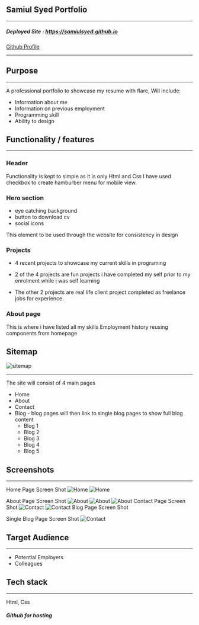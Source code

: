 ## Samiul Syed Portfolio

---

##### Deployed Site : https://samiulsyed.github.io

[Github Profile](https://github.com/samiulsyed)

---

## Purpose

---

A professional portfolio to showcase my resume with flare,
Will include:

- Information about me
- Information on previous employment
- Programming skill
- Ability to design

## Functionality / features

---

### Header

Functionality is kept to simple as it is only Html and Css
I have used checkbox to create hamburber menu for mobile view.

### Hero section

- eye catching background
- button to download cv
- social icons

This element to be used through the website for consistency in design

### Projects

- 4 recent projects to showcase my current skills in programing
- 2 of the 4 projects are fun projects i have completed my self prior to my enrolment while i was self learning

- The other 2 projects are real life client project completed as freelance jobs for experience.

### About page

This is where i have listed all my skills
Employment history
reusing components from homepage

## Sitemap

![sitemap](docs/Sitemap.png)

---

The site will consist of 4 main pages

- Home
- About
- Contact
- Blog - blog pages will then link to single blog pages to show full blog content
  - Blog 1
  - Blog 2
  - Blog 3
  - Blog 4
  - Blog 5

## Screenshots

---

Home Page Screen Shot
![Home](docs/homepage.png)
![Home](docs/homepage1.png)

About Page Screen Shot
![About](docs/about1.png)
![About](docs/about2.png)
![About](docs/about3.png)
Contact Page Screen Shot
![Contact](docs/contact1.png)
![Contact](docs/contact2.png)
Blog Page Screen Shot

Single Blog Page Screen Shot
![Contact](docs/blog.png)

## Target Audience

---

- Potential Employers
- Colleagues

## Tech stack

---

Html, Css

##### Github for hosting
